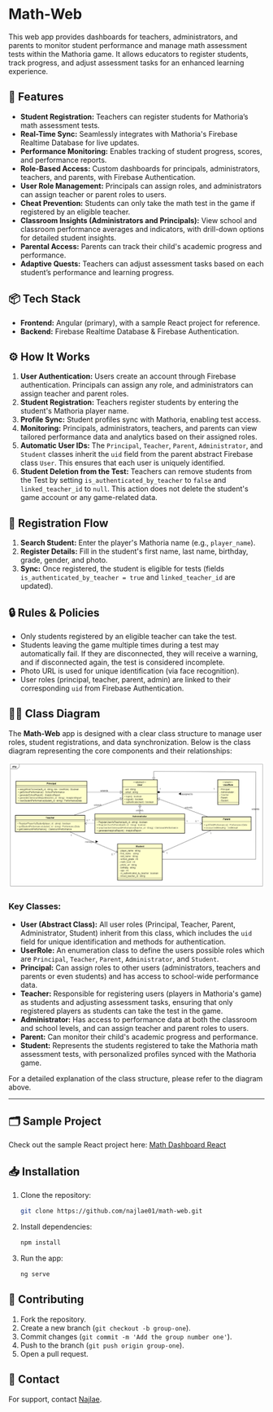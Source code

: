 # Math-Web

This web app provides dashboards for teachers, administrators, and parents to monitor student performance and manage math assessment tests within the Mathoria game. It allows educators to register students, track progress, and adjust assessment tasks for an enhanced learning experience.

## 🚀 Features

- **Student Registration:** Teachers can register students for Mathoria’s math assessment tests.
- **Real-Time Sync:** Seamlessly integrates with Mathoria's Firebase Realtime Database for live updates.
- **Performance Monitoring:** Enables tracking of student progress, scores, and performance reports.
- **Role-Based Access:** Custom dashboards for principals, administrators, teachers, and parents, with Firebase Authentication.
- **User Role Management:** Principals can assign roles, and administrators can assign teacher or parent roles to users.
- **Cheat Prevention:** Students can only take the math test in the game if registered by an eligible teacher.
- **Classroom Insights (Administrators and Principals):** View school and classroom performance averages and indicators, with drill-down options for detailed student insights.
- **Parental Access:** Parents can track their child's academic progress and performance.
- **Adaptive Quests:** Teachers can adjust assessment tasks based on each student’s performance and learning progress.

## 📦 Tech Stack

- **Frontend:** Angular (primary), with a sample React project for reference.
- **Backend:** Firebase Realtime Database & Firebase Authentication.

## ⚙️ How It Works

1. **User Authentication:** Users create an account through Firebase authentication. Principals can assign any role, and administrators can assign teacher and parent roles.
2. **Student Registration:** Teachers register students by entering the student's Mathoria player name.
3. **Profile Sync:** Student profiles sync with Mathoria, enabling test access.
4. **Monitoring:** Principals, administrators, teachers, and parents can view tailored performance data and analytics based on their assigned roles.
5. **Automatic User IDs:** The `Principal`, `Teacher`, `Parent`, `Administrator`, and `Student` classes inherit the `uid` field from the parent abstract Firebase class `User`. This ensures that each user is uniquely identified.
6. **Student Deletion from the Test:** Teachers can remove students from the Test by setting `is_authenticated_by_teacher` to `false` and `linked_teacher_id` to `null`. This action does not delete the student's game account or any game-related data.

## 🔑 Registration Flow

1. **Search Student:** Enter the player's Mathoria name (e.g., `player_name`).
2. **Register Details:** Fill in the student's first name, last name, birthday, grade, gender, and photo.
3. **Sync:** Once registered, the student is eligible for tests (fields `is_authenticated_by_teacher = true` and `linked_teacher_id` are updated).

## 🔒 Rules & Policies

- Only students registered by an eligible teacher can take the test.
- Students leaving the game multiple times during a test may automatically fail. If they are disconnected, they will receive a warning, and if disconnected again, the test is considered incomplete.
- Photo URL is used for unique identification (via face recognition).
- User roles (principal, teacher, parent, admin) are linked to their corresponding `uid` from Firebase Authentication.

## 🧑‍💻 Class Diagram

The **Math-Web** app is designed with a clear class structure to manage user roles, student registrations, and data synchronization. Below is the class diagram representing the core components and their relationships:

![Class Diagram](images/class-diagram.png)

### Key Classes:
- **User (Abstract Class):** All user roles (Principal, Teacher, Parent, Administrator, Student) inherit from this class, which includes the `uid` field for unique identification and methods for authentication.
- **UserRole:** An enumeration class to define the users possible roles which are `Principal`, `Teacher`, `Parent`, `Administrator`, and `Student`.
- **Principal:** Can assign roles to other users (administrators, teachers and parents or even students) and has access to school-wide performance data.
- **Teacher:** Responsible for registering users (players in Mathoria's game) as students and adjusting assessment tasks, ensuring that only registered players as students can take the test in the game.
- **Administrator:** Has access to performance data at both the classroom and school levels, and can assign teacher and parent roles to users.
- **Parent:** Can monitor their child's academic progress and performance.
- **Student:** Represents the students registered to take the Mathoria math assessment tests, with personalized profiles synced with the Mathoria game.

For a detailed explanation of the class structure, please refer to the diagram above.

---

## 🗂 Sample Project

Check out the sample React project here: [Math Dashboard React](https://github.com/najlae01/math-dashboard-react)

## 📥 Installation

1. Clone the repository:
   ```bash
   git clone https://github.com/najlae01/math-web.git
   ```
2. Install dependencies:
   ```bash
   npm install
   ```
3. Run the app:
   ```bash
   ng serve
   ```

## 🤝 Contributing

1. Fork the repository.
2. Create a new branch (`git checkout -b group-one`).
3. Commit changes (`git commit -m 'Add the group number one'`).
4. Push to the branch (`git push origin group-one`).
5. Open a pull request.

## 📧 Contact

For support, contact [Najlae](mailto:najlae.abarghache@etu.uae.ac.ma).
